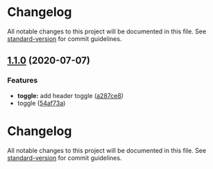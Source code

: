 # Changelog

All notable changes to this project will be documented in this file. See [standard-version](https://github.com/conventional-changelog/standard-version) for commit guidelines.

## [1.1.0](https://github.com/mattieha/select-list-card/compare/v1.0.0...v1.1.0) (2020-07-07)


### Features

* **toggle:** add header toggle ([a287ce8](https://github.com/mattieha/select-list-card/commit/a287ce80d45da9ad171087d4d651467ee52ec388))
* toggle ([54af73a](https://github.com/mattieha/select-list-card/commit/54af73a022c0762a4520714f4c5da7bc7cbf1ecb))

# Changelog

All notable changes to this project will be documented in this file. See [standard-version](https://github.com/conventional-changelog/standard-version) for commit guidelines.
